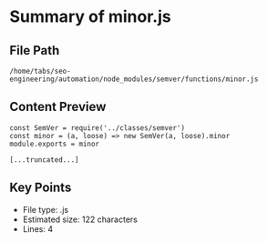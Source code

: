 # Summary of minor.js
  
## File Path
`/home/tabs/seo-engineering/automation/node_modules/semver/functions/minor.js`

## Content Preview
```
const SemVer = require('../classes/semver')
const minor = (a, loose) => new SemVer(a, loose).minor
module.exports = minor

[...truncated...]
```

## Key Points
- File type: .js
- Estimated size: 122 characters
- Lines: 4
